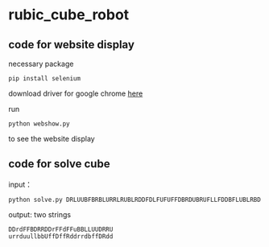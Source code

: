 # rubic_cube_robot

## code for website display

necessary package
```
pip install selenium
```

download driver for google chrome [here](http://chromedriver.storage.googleapis.com/index.html)

run
```
python webshow.py
```
to see the website display

## code for solve cube

input：
```
python solve.py DRLUUBFBRBLURRLRUBLRDDFDLFUFUFFDBRDUBRUFLLFDDBFLUBLRBD
```

output: two strings
```
DDrdFFBDRRDDrFFdFFuBBLLUUDRRU
urrduullbbUffDffRddrrdbffDRdd
```
